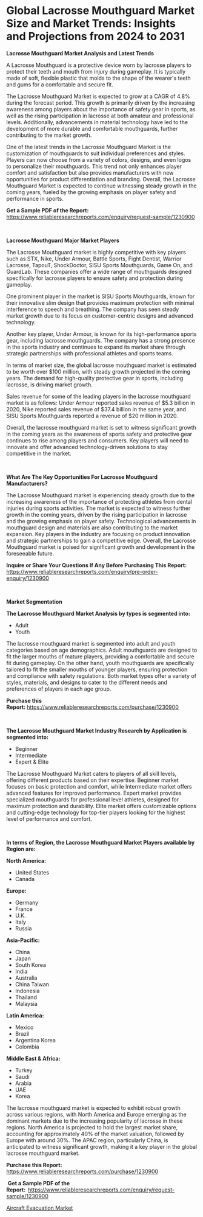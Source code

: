 <p><h1>Global Lacrosse Mouthguard Market Size and Market Trends: Insights and Projections from 2024 to 2031</h1></p><p><strong>Lacrosse Mouthguard Market Analysis and Latest Trends</strong></p>
<p><p>A Lacrosse Mouthguard is a protective device worn by lacrosse players to protect their teeth and mouth from injury during gameplay. It is typically made of soft, flexible plastic that molds to the shape of the wearer's teeth and gums for a comfortable and secure fit.</p><p>The Lacrosse Mouthguard Market is expected to grow at a CAGR of 4.8% during the forecast period. This growth is primarily driven by the increasing awareness among players about the importance of safety gear in sports, as well as the rising participation in lacrosse at both amateur and professional levels. Additionally, advancements in material technology have led to the development of more durable and comfortable mouthguards, further contributing to the market growth.</p><p>One of the latest trends in the Lacrosse Mouthguard Market is the customization of mouthguards to suit individual preferences and styles. Players can now choose from a variety of colors, designs, and even logos to personalize their mouthguards. This trend not only enhances player comfort and satisfaction but also provides manufacturers with new opportunities for product differentiation and branding. Overall, the Lacrosse Mouthguard Market is expected to continue witnessing steady growth in the coming years, fueled by the growing emphasis on player safety and performance in sports.</p></p>
<p><strong>Get a Sample PDF of the Report:&nbsp;</strong> <a href="https://www.reliableresearchreports.com/enquiry/request-sample/1230900">https://www.reliableresearchreports.com/enquiry/request-sample/1230900</a></p>
<p>&nbsp;</p>
<p><strong>Lacrosse Mouthguard Major Market Players</strong></p>
<p><p>The Lacrosse Mouthguard market is highly competitive with key players such as STX, Nike, Under Armour, Battle Sports, Fight Dentist, Warrior Lacrosse, TapouT, ShockDoctor, SISU Sports Mouthguards, Game On, and GuardLab. These companies offer a wide range of mouthguards designed specifically for lacrosse players to ensure safety and protection during gameplay.</p><p>One prominent player in the market is SISU Sports Mouthguards, known for their innovative slim design that provides maximum protection with minimal interference to speech and breathing. The company has seen steady market growth due to its focus on customer-centric designs and advanced technology.</p><p>Another key player, Under Armour, is known for its high-performance sports gear, including lacrosse mouthguards. The company has a strong presence in the sports industry and continues to expand its market share through strategic partnerships with professional athletes and sports teams.</p><p>In terms of market size, the global lacrosse mouthguard market is estimated to be worth over $100 million, with steady growth projected in the coming years. The demand for high-quality protective gear in sports, including lacrosse, is driving market growth.</p><p>Sales revenue for some of the leading players in the lacrosse mouthguard market is as follows: Under Armour reported sales revenue of $5.3 billion in 2020, Nike reported sales revenue of $37.4 billion in the same year, and SISU Sports Mouthguards reported a revenue of $20 million in 2020.</p><p>Overall, the lacrosse mouthguard market is set to witness significant growth in the coming years as the awareness of sports safety and protective gear continues to rise among players and consumers. Key players will need to innovate and offer advanced technology-driven solutions to stay competitive in the market.</p></p>
<p>&nbsp;</p>
<p><strong>What Are The Key Opportunities For Lacrosse Mouthguard Manufacturers?</strong></p>
<p><p>The Lacrosse Mouthguard market is experiencing steady growth due to the increasing awareness of the importance of protecting athletes from dental injuries during sports activities. The market is expected to witness further growth in the coming years, driven by the rising participation in lacrosse and the growing emphasis on player safety. Technological advancements in mouthguard design and materials are also contributing to the market expansion. Key players in the industry are focusing on product innovation and strategic partnerships to gain a competitive edge. Overall, the Lacrosse Mouthguard market is poised for significant growth and development in the foreseeable future.</p></p>
<p><strong>Inquire or Share Your Questions If Any Before Purchasing This Report:</strong> <a href="https://www.reliableresearchreports.com/enquiry/pre-order-enquiry/1230900">https://www.reliableresearchreports.com/enquiry/pre-order-enquiry/1230900</a></p>
<p>&nbsp;</p>
<p><strong>Market Segmentation</strong></p>
<p><strong>The Lacrosse Mouthguard Market Analysis by types is segmented into:</strong></p>
<p><ul><li>Adult</li><li>Youth</li></ul></p>
<p><p>The lacrosse mouthguard market is segmented into adult and youth categories based on age demographics. Adult mouthguards are designed to fit the larger mouths of mature players, providing a comfortable and secure fit during gameplay. On the other hand, youth mouthguards are specifically tailored to fit the smaller mouths of younger players, ensuring protection and compliance with safety regulations. Both market types offer a variety of styles, materials, and designs to cater to the different needs and preferences of players in each age group.</p></p>
<p><strong>Purchase this Report:&nbsp;</strong><a href="https://www.reliableresearchreports.com/purchase/1230900">https://www.reliableresearchreports.com/purchase/1230900</a></p>
<p>&nbsp;</p>
<p><strong>The Lacrosse Mouthguard Market Industry Research by Application is segmented into:</strong></p>
<p><ul><li>Beginner</li><li>Intermediate</li><li>Expert & Elite</li></ul></p>
<p><p>The Lacrosse Mouthguard Market caters to players of all skill levels, offering different products based on their expertise. Beginner market focuses on basic protection and comfort, while Intermediate market offers advanced features for improved performance. Expert market provides specialized mouthguards for professional level athletes, designed for maximum protection and durability. Elite market offers customizable options and cutting-edge technology for top-tier players looking for the highest level of performance and comfort.</p></p>
<p>&nbsp;</p>
<p><strong>In terms of Region, the Lacrosse Mouthguard Market Players available by Region are:</strong></p>
<p>
    <p> <strong> North America: </strong>
        <ul>
            <li>United States</li>
            <li>Canada</li>
        </ul>
        </p> 
    <p> <strong> Europe: </strong>
        <ul>
            <li>Germany</li>
            <li>France</li>
            <li>U.K.</li>
            <li>Italy</li>
            <li>Russia</li>
        </ul>
        </p> 
    <p> <strong> Asia-Pacific: </strong>
        <ul>
            <li>China</li>
            <li>Japan</li>
            <li>South Korea</li>
            <li>India</li>
            <li>Australia</li>
            <li>China Taiwan</li>
            <li>Indonesia</li>
            <li>Thailand</li>
            <li>Malaysia</li>
        </ul>
        </p> 
    <p> <strong> Latin America: </strong>
        <ul>
            <li>Mexico</li>
            <li>Brazil</li>
            <li>Argentina Korea</li>
            <li>Colombia</li>
        </ul>
        </p> 
    <p> <strong> Middle East & Africa: </strong>
        <ul>
            <li>Turkey</li>
            <li>Saudi</li>
            <li>Arabia</li>
            <li>UAE</li>
            <li>Korea</li>
        </ul>
    </p>
    </p>
<p><p>The lacrosse mouthguard market is expected to exhibit robust growth across various regions, with North America and Europe emerging as the dominant markets due to the increasing popularity of lacrosse in these regions. North America is projected to hold the largest market share, accounting for approximately 40% of the market valuation, followed by Europe with around 30%. The APAC region, particularly China, is anticipated to witness significant growth, making it a key player in the global lacrosse mouthguard market.</p></p>
<p><strong>Purchase this Report: </strong><a href="https://www.reliableresearchreports.com/purchase/1230900">https://www.reliableresearchreports.com/purchase/1230900</a></p>
<p>&nbsp;<strong>Get a Sample PDF of the Report:&nbsp;&nbsp;</strong><a href="https://www.reliableresearchreports.com/enquiry/request-sample/1230900">https://www.reliableresearchreports.com/enquiry/request-sample/1230900</a></p>
<p><strong></strong></p>
<p><p><a href="https://meowing-canidae-761.notion.site/Decoding-the-Aircraft-Evacuation-Market-A-Deep-Dive-into-the-Latest-Market-Trends-Market-Segmentat-8670de99c7fc4bf0b6d0263b0f57716d">Aircraft Evacuation Market</a></p></p>